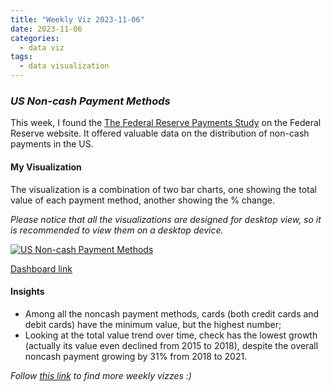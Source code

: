 ```yaml
---
title: "Weekly Viz 2023-11-06"
date: 2023-11-06
categories:
  - data viz
tags:
  - data visualization
---
```


### *US Non-cash Payment Methods*

This week, I found the [The Federal Reserve Payments Study](https://www.federalreserve.gov/paymentsystems/fr-payments-study.htm) on the Federal Reserve website. It offered valuable data on the distribution of non-cash payments in the US.  

#### My Visualization

The visualization is a combination of two bar charts, one showing the total value of each payment method, another showing the % change.  

*Please notice that all the visualizations are designed for desktop view, so it is recommended to view them on a desktop device.*  

<div class='tableauPlaceholder' id='viz1699336160715' style='position: relative'>
  <noscript><a href='#'>
    <img alt='US Non-cash Payment Methods ' src='https:&#47;&#47;public.tableau.com&#47;static&#47;images&#47;20&#47;20231106USNon-cashPaymentMethods&#47;USNon-cashPaymentMethods&#47;1_rss.png' style='border: none' />
  </a></noscript>
  <object class='tableauViz'  style='display:none;'>
    <param name='host_url' value='https%3A%2F%2Fpublic.tableau.com%2F' />
    <param name='embed_code_version' value='3' />
    <param name='site_root' value='' />
    <param name='name' value='20231106USNon-cashPaymentMethods&#47;USNon-cashPaymentMethods' />
    <param name='tabs' value='no' />
    <param name='toolbar' value='yes' />
    <param name='static_image' value='https:&#47;&#47;public.tableau.com&#47;static&#47;images&#47;20&#47;20231106USNon-cashPaymentMethods&#47;USNon-cashPaymentMethods&#47;1.png' />
    <param name='animate_transition' value='yes' />
    <param name='display_static_image' value='yes' />
    <param name='display_spinner' value='yes' />
    <param name='display_overlay' value='yes' />
    <param name='display_count' value='yes' />
    <param name='language' value='en-US' />
    <param name='filter' value='publish=yes' />
  </object></div>     
  <script type='text/javascript'>         
    var divElement = document.getElementById('viz1699336160715');      
    var vizElement = divElement.getElementsByTagName('object')[0];         
    if ( divElement.offsetWidth > 800 ) { vizElement.style.width='800px';vizElement.style.height='527px';} else if ( divElement.offsetWidth > 500 ) { vizElement.style.width='800px';vizElement.style.height='527px';} else { vizElement.style.width='100%';vizElement.style.height='827px';}     
    var scriptElement = document.createElement('script');      
    scriptElement.src = 'https://public.tableau.com/javascripts/api/viz_v1.js';     
    vizElement.parentNode.insertBefore(scriptElement, vizElement);        
  </script>  

[Dashboard link](https://public.tableau.com/views/20231106USNon-cashPaymentMethods/USNon-cashPaymentMethods?:language=en-US&publish=yes&:display_count=n&:origin=viz_share_link)
  
#### Insights
* Among all the noncash payment methods, cards (both credit cards and debit cards) have the minimum value, but the highest number;
* Looking at the total value trend over time, check has the lowest growth (actually its value even declined from 2015 to 2018), despite the overall noncash payment growing by 31% from 2018 to 2021.  
   
*Follow [this link](https://yudong-94.github.io/personal-website/project/WeeklyViz2023/) to find more weekly vizzes :)*
